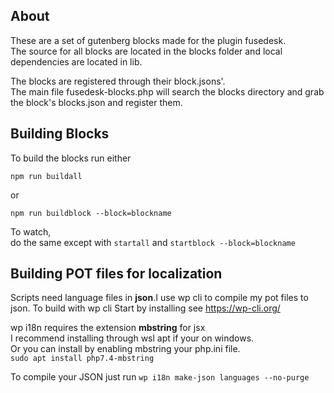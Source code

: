 ## About ##
These are a set of gutenberg blocks made for the plugin fusedesk.  
The source for all blocks are located in the blocks folder and local dependencies are located in lib.  

The blocks are registered through their block.jsons'.  
The main file fusedesk-blocks.php will search the blocks directory and grab the block's blocks.json and register them. 

## Building Blocks ##
To build the blocks run either  
```
npm run buildall
```  
or  
```
npm run buildblock --block=blockname
```
To watch,  
do the same except with ```startall``` and ```startblock --block=blockname```  

## Building POT files for localization ##  
Scripts need language files in **json**.I use wp cli to compile my pot files to json.
To build with wp cli
Start by installing see https://wp-cli.org/  

wp i18n requires the extension **mbstring** for jsx  
I recommend installing through wsl apt if your on windows.  
Or you can install by enabling mbstring your php.ini file.  
``` sudo apt install php7.4-mbstring ```  

To compile your JSON just run ```wp i18n make-json languages --no-purge```

